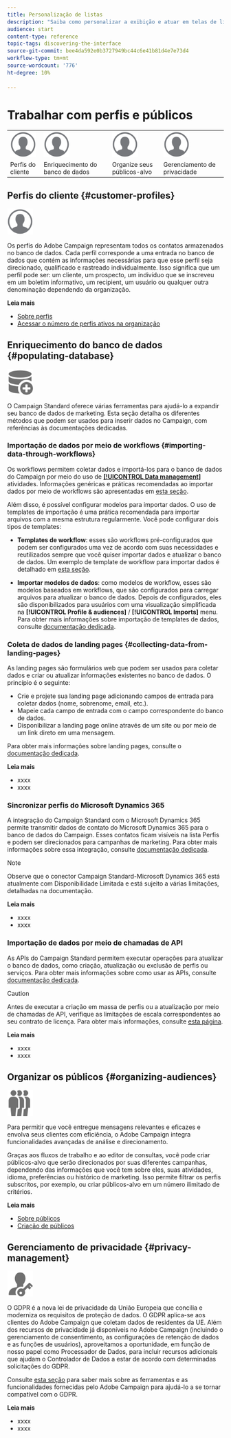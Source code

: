 ```yaml
---
title: Personalização de listas
description: "Saiba como personalizar a exibição e atuar em telas de lista no Adobe Campaign Standard: classificação, filtragem, exclusão ou duplicação de elementos. Lista as telas que exibem elementos de um ou vários recursos especificados."
audience: start
content-type: reference
topic-tags: discovering-the-interface
source-git-commit: bee4da592e0b3727949bc44c6e41b81d4e7e73d4
workflow-type: tm+mt
source-wordcount: '776'
ht-degree: 10%

---
```



# Trabalhar com perfis e públicos

<table>
<tr>
    <td valign="top">
        <a href="../../start/using/work-with-audiences.md"><img width="60px" alt="condições" src="assets/icon_profile.svg"/></a>
    </td>
    <td valign="top">
        <a href="../../api/using/creating-a-service.md"><img width="60px" alt="condições" src="assets/icon_profile.svg"/></a>
    </td>
    <td valign="top">
        <a href="../../api/using/interacting-with-custom-resources.md"><img width="60px" alt="condições" src="assets/icon_profile.svg"/></a>
    </td>
    <td valign="top">
        <a href="../../api/using/interacting-with-marketing-history.md"><img width="60px" alt="condições" src="assets/icon_profile.svg"/></a>
    </td>
</tr>
<tr>
<td>Perfis do cliente</td>
<td>Enriquecimento do banco de dados</td>
<td>Organize seus públicos-alvo</td>
<td>Gerenciamento de privacidade</td>
</tr>
</table>

## Perfis do cliente {#customer-profiles}

<img width="60px" alt="condições" src="assets/icon_profile.svg"/>

Os perfis do Adobe Campaign representam todos os contatos armazenados no banco de dados. Cada perfil corresponde a uma entrada no banco de dados que contém as informações necessárias para que esse perfil seja direcionado, qualificado e rastreado individualmente. Isso significa que um perfil pode ser: um cliente, um prospecto, um indivíduo que se inscreveu em um boletim informativo, um recipient, um usuário ou qualquer outra denominação dependendo da organização.

**Leia mais**

* [Sobre perfis](../../audiences/using/about-profiles.md)
* [Acessar o número de perfis ativos na organização](../../audiences/using/active-profiles.md)

## Enriquecimento do banco de dados {#populating-database}

<img width="60px" alt="condições" src="assets/icon_populate.svg"/>

O Campaign Standard oferece várias ferramentas para ajudá-lo a expandir seu banco de dados de marketing. Esta seção detalha os diferentes métodos que podem ser usados para inserir dados no Campaign, com referências às documentações dedicadas.

### Importação de dados por meio de workflows {#importing-data-through-workflows}

Os workflows permitem coletar dados e importá-los para o banco de dados do Campaign por meio do uso de [**[!UICONTROL Data management]**](../../automating/using/about-data-management-activities.md) atividades. Informações genéricas e práticas recomendadas ao importar dados por meio de workflows são apresentadas em [esta seção](../../automating/using/about-data-import-and-export.md).

Além disso, é possível configurar modelos para importar dados. O uso de templates de importação é uma prática recomendada para importar arquivos com a mesma estrutura regularmente. Você pode configurar dois tipos de templates:

* **Templates de workflow**: esses são workflows pré-configurados que podem ser configurados uma vez de acordo com suas necessidades e reutilizados sempre que você quiser importar dados e atualizar o banco de dados. Um exemplo de template de workflow para importar dados é detalhado em [esta seção](../../automating/using/creating-import-workflow-templates.md).

* **Importar modelos de dados**: como modelos de workflow, esses são modelos baseados em workflows, que são configurados para carregar arquivos para atualizar o banco de dados. Depois de configurados, eles são disponibilizados para usuários com uma visualização simplificada na **[!UICONTROL Profile & audiences]** / **[!UICONTROL Imports]** menu. Para obter mais informações sobre importação de templates de dados, consulte [documentação dedicada](../../automating/using/importing-data-with-import-templates.md).

### Coleta de dados de landing pages {#collecting-data-from-landing-pages}

As landing pages são formulários web que podem ser usados para coletar dados e criar ou atualizar informações existentes no banco de dados. O princípio é o seguinte:

* Crie e projete sua landing page adicionando campos de entrada para coletar dados (nome, sobrenome, email, etc.).
* Mapeie cada campo de entrada com o campo correspondente do banco de dados.
* Disponibilizar a landing page online através de um site ou por meio de um link direto em uma mensagem.

Para obter mais informações sobre landing pages, consulte o [documentação dedicada](../../channels/using/getting-started-with-landing-pages.md).

**Leia mais**

* xxxx
* xxxx

### Sincronizar perfis do Microsoft Dynamics 365

A integração do Campaign Standard com o Microsoft Dynamics 365 permite transmitir dados de contato do Microsoft Dynamics 365 para o banco de dados do Campaign.
Esses contatos ficam visíveis na lista Perfis e podem ser direcionados para campanhas de marketing. Para obter mais informações sobre essa integração, consulte [documentação dedicada](../../integrating/using/d365-acs-get-started.md).

>[!NOTE]
>
>Observe que o conector Campaign Standard-Microsoft Dynamics 365 está atualmente com Disponibilidade Limitada e está sujeito a várias limitações, detalhadas na documentação.

**Leia mais**

* xxxx
* xxxx

### Importação de dados por meio de chamadas de API

As APIs do Campaign Standard permitem executar operações para atualizar o banco de dados, como criação, atualização ou exclusão de perfis ou serviços. Para obter mais informações sobre como usar as APIs, consulte [documentação dedicada](../../api/using/get-started-apis.md).

>[!CAUTION]
>
>Antes de executar a criação em massa de perfis ou a atualização por meio de chamadas de API, verifique as limitações de escala correspondentes ao seu contrato de licença. Para obter mais informações, consulte [esta página](https://helpx.adobe.com/legal/product-descriptions/campaign-standard.html#ITInfrastructureResourcesbyActiveProfilesTiers).

**Leia mais**

* xxxx
* xxxx

## Organizar os públicos {#organizing-audiences}

<img width="60px" alt="condições" src="assets/icon_audience.svg"/>

Para permitir que você entregue mensagens relevantes e eficazes e envolva seus clientes com eficiência, o Adobe Campaign integra funcionalidades avançadas de análise e direcionamento.

Graças aos fluxos de trabalho e ao editor de consultas, você pode criar públicos-alvo que serão direcionados por suas diferentes campanhas, dependendo das informações que você tem sobre eles, suas atividades, idioma, preferências ou histórico de marketing. Isso permite filtrar os perfis subscritos, por exemplo, ou criar públicos-alvo em um número ilimitado de critérios.

**Leia mais**

* [Sobre públicos](../../audiences/using/about-audiences.md)
* [Criação de públicos](../../audiences/using/creating-audiences.md)

## Gerenciamento de privacidade {#privacy-management}

<img width="60px" alt="condições" src="assets/icon_privacy.svg"/>

O GDPR é a nova lei de privacidade da União Europeia que concilia e moderniza os requisitos de proteção de dados. O GDPR aplica-se aos clientes do Adobe Campaign que coletam dados de residentes da UE. Além dos recursos de privacidade já disponíveis no Adobe Campaign (incluindo o gerenciamento de consentimento, as configurações de retenção de dados e as funções de usuários), aproveitamos a oportunidade, em função de nosso papel como Processador de Dados, para incluir recursos adicionais que ajudam o Controlador de Dados a estar de acordo com determinadas solicitações do GDPR.

Consulte [esta seção](../../start/using/privacy.md) para saber mais sobre as ferramentas e as funcionalidades fornecidas pelo Adobe Campaign para ajudá-lo a se tornar compatível com o GDPR.

**Leia mais**

* xxxx
* xxxx